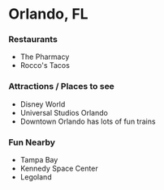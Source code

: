 # Orlando, FL

### Restaurants

- The Pharmacy
- Rocco's Tacos

### Attractions / Places to see

- Disney World
- Universal Studios Orlando
- Downtown Orlando has lots of fun trains

### Fun Nearby

- Tampa Bay
- Kennedy Space Center
- Legoland
